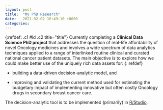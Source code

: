 ```yaml
---
layout: post
title:  "My PhD Research"
date:   2021-02-02 10:49:10 +0000
categories:
---
```

{:refdef: .c1 #id .c2 title="title"}
Currently completing a **Clinical Data Science PhD project** that addresses the question of real-life affordability of novel Oncology medicines and involves a wide spectrum of data analytics techniques applied to a range of interlinked routine clinical and curated national cancer patient datasets. The main objective is to explore how we could make better use of the uniquely rich data assets for: 
{: refdef}

* building a data-driven decision-analytic model, and 

* improving and validating the current method used for estimating the budgetary impact of implementing innovative but often costly Oncology drugs in secondary breast cancer care. 

The decision-analytic tool is to be implemented (primarily) in [R/Studio](https://rstudio.com/).

[jekyll-docs]: https://jekyllrb.com/docs/home
[jekyll-gh]:   https://github.com/jekyll/jekyll
[jekyll-talk]: https://talk.jekyllrb.com/

